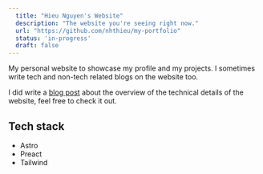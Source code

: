 ```yaml
---
  title: "Hieu Nguyen's Website"
  description: "The website you're seeing right now."
  url: "https://github.com/nhthieu/my-portfolio"
  status: 'in-progress'
  draft: false
---
```


My personal website to showcase my profile and my projects. I sometimes write tech and non-tech related blogs on the website too.

I did write a [blog post](/blog/tech-stack) about the overview of the technical details of the website, feel free to check it out.

## Tech stack

- Astro
- Preact
- Tailwind

<!-- ## TODO

- [x] i18n support (temporary)
- [x] Pagination
- [ ] Blog search
- [x] Table of content -->
